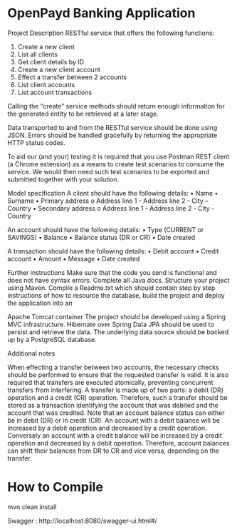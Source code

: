 # OpenPayd Banking Application 
 
 Project Description 
 RESTful service that offers the following functions:
1.	Create a new client
2.	List all clients
3.	Get client details by ID
4.	Create a new client account
5.	Effect a transfer between 2 accounts
6.	List client accounts
7.	List account transactions

Calling the “create” service methods should return enough information for the generated entity to be retrieved at a later stage.

Data transported to and from the RESTful service should be done using JSON. Errors should be handled gracefully by returning the appropriate HTTP status codes.

To aid our (and your) testing it is required that you use Postman REST client (a Chrome extension) as a means to create test scenarios to consume the service. We would then need such test scenarios to be exported and submitted together with your solution.

Model specification
A client should have the following details:
•	Name
•	Surname
•	Primary address
o	Address line 1 - Address line 2 - City – Country
•	Secondary address
o	Address line 1 - Address line 2 - City - Country
 
An account should have the following details:
•	Type (CURRENT or SAVINGS) • Balance
•	Balance status (DR or CR) • Date created

A transaction should have the following details:
•	Debit account
•	Credit account
•	Amount
•	Message
•	Date created

Further instructions
Make sure that the code you send is functional and does not have syntax errors. Complete all Java docs. Structure your project using Maven. Compile a Readme.txt which should contain step by step instructions of how to resource the database, build the project and deploy the application into an

Apache Tomcat container
The project should be developed using a Spring MVC infrastructure. Hibernate over Spring Data JPA should be used to persist and retrieve the data. The underlying data source should be backed up by a PostgreSQL database.

Additional notes

When effecting a transfer between two accounts, the necessary checks should be performed to ensure that the requested transfer is valid. It is also required that transfers are executed atomically, preventing concurrent transfers from interfering. A transfer is made up of two parts: a debit (DR) operation and a credit (CR) operation. Therefore, such a transfer should be stored as a transaction identifying the account that was debited and the account that was credited. Note that an account balance status can either be in debit (DR) or in credit (CR). An account with a debit balance will be increased by a debit operation and decreased by a credit operation. Conversely an account with a credit balance will be increased by a credit operation and decreased by a debit operation. Therefore, account balances can shift their balances from DR to CR and vice versa, depending on the transfer.

# How to Compile
mvn clean install 


Swagger : http://localhost:8080/swagger-ui.html#/
